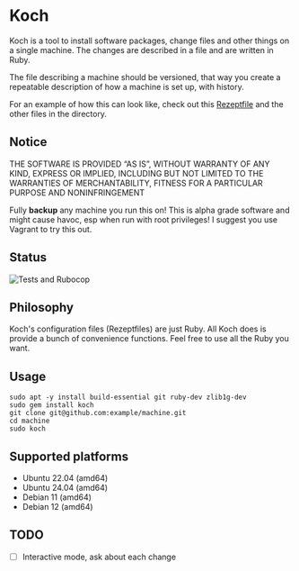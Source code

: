# Koch

Koch is a tool to install software packages, change files and other things
on a single machine. The changes are described in a file and are written in Ruby.

The file describing a machine should be versioned, that way you create a repeatable
description of how a machine is set up, with history.

For an example of how this can look like, check out this [Rezeptfile](example/Rezeptfile)
and the other files in the directory.

## Notice

THE SOFTWARE IS PROVIDED “AS IS”, WITHOUT WARRANTY OF ANY KIND, EXPRESS OR
IMPLIED, INCLUDING BUT NOT LIMITED TO THE WARRANTIES OF MERCHANTABILITY, FITNESS
FOR A PARTICULAR PURPOSE AND NONINFRINGEMENT

Fully **backup** any machine you run this on! This is alpha grade software and
might cause havoc, esp when run with root privileges!
I suggest you use Vagrant to try this out.

## Status

![Tests and Rubocop](https://github.com/marius/koch/actions/workflows/rubocop.yml/badge.svg)

## Philosophy

Koch's configuration files (Rezeptfiles) are just Ruby. All Koch does is provide
a bunch of convenience functions. Feel free to use all the Ruby you want.

## Usage

```
sudo apt -y install build-essential git ruby-dev zlib1g-dev
sudo gem install koch
git clone git@github.com:example/machine.git
cd machine
sudo koch
```

## Supported platforms

  - Ubuntu 22.04 (amd64)
  - Ubuntu 24.04 (amd64)
  - Debian 11 (amd64)
  - Debian 12 (amd64)

## TODO

  - [ ] Interactive mode, ask about each change
